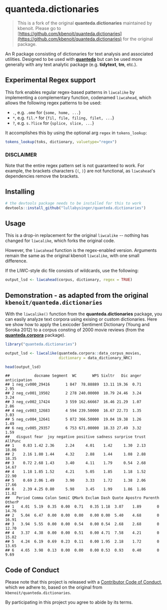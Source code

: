 quanteda.dictionaries
================

> This is a fork of the original **quanteda.dictionaries** maintained by kbenoit.
> Please go to [https://github.com/kbenoit/quanteda.dictionaries](https://github.com/kbenoit/quanteda.dictionaries) 
> for the original package.

An R package consisting of dictionaries for text analysis and associated
utilities. Designed to be used with [**quanteda**](http://quanteda.io)
but can be used more generally with any text analytic package (e.g.
**tidytext**, **tm**, etc.).

## Experimental Regex support
This fork enables regular regex-based patterns in `liwcalike` by implementing
a complementary function, codenamed `liwcahead`, which allows the following
regex patterns to be used:
* `.`, e.g. `.ome` for {`some, home, ...`}
* `*`, e.g. `fil.*` for {`fil, file, filing, filet, ...`}
* `?`, e.g. `s.?lice` for {`splice, slice, ...`}

It accomplishes this by using the optional arg `regex` in `tokens_lookup`: 
``` r
tokens_lookup(toks, dictionary, valuetype="regex")
```

### DISCLAIMER
Note that the entire regex pattern set is not guaranteed to work.
For example, the brackets characters {`(`, `)`} are not functional, as
`liwcahead`'s dependencies remove the brackets.
 
## Installing

``` r
# the devtools package needs to be installed for this to work
devtools::install_github("lullabysinger/quanteda.dictionaries") 
```

## Usage
This is a drop-in replacement for the original `liwcalike` -- nothing has changed
for `liwcalike`, which forks the original code.

However, the `liwcahead` function is the regex-enabled version. Arguments
remain the same as the original kbenoit `liwcalike`, with one small difference.

If the LIWC-style dic file consists of wildcards, use the following:
``` r
output_lsd <- liwcahead(corpus, dictionary, regex = TRUE)
```

## Demonstration - as adapted from the original `kbenoit/quanteda.dictionaries`

With the `liwcalike()` function from the **quanteda.dictionaries**
package, you can easily analyze text corpora using exising or custom
dictionaries. Here we show how to apply the Lexicoder Sentiment
Dictionary (Young and Soroka 2012) to a corpus consting of 2000 movie
reviews (from the
[**quanteda.corpora**](https://github.com/quanteda/quanteda.corpora)
package).

``` r
library("quanteda.dictionaries")

output_lsd <- liwcalike(quanteda.corpora::data_corpus_movies, 
                        dictionary = data_dictionary_NRC)

head(output_lsd)
```

    ##           docname Segment  WC       WPS Sixltr   Dic anger anticipation
    ## 1 neg_cv000_29416       1 847  78.88889  13.11 19.36  0.71         2.95
    ## 2 neg_cv001_19502       2 278 240.00000  10.79 24.46  3.24         3.24
    ## 3 neg_cv002_17424       3 559 162.66667  16.46 21.29  1.07         2.86
    ## 4 neg_cv003_12683       4 594 239.50000  16.67 22.73  1.35         3.03
    ## 5 neg_cv004_12641       5 872 366.50000  19.04 19.38  1.26         1.49
    ## 6 neg_cv005_29357       6 753 671.00000  18.33 27.49  3.32         1.59
    ##   disgust fear  joy negative positive sadness surprise trust AllPunc
    ## 1    0.83 1.42 2.36     2.24     4.01    1.42     1.30  2.13   18.06
    ## 2    2.16 1.80 1.44     4.32     2.88    1.44     1.08  2.88   18.35
    ## 3    0.72 2.68 1.43     3.40     4.11    1.79     0.54  2.68   14.67
    ## 4    1.18 1.85 1.52     4.21     5.05    1.85     1.18  1.52   22.90
    ## 5    0.69 2.06 1.49     3.90     3.33    1.72     1.38  2.06   17.66
    ## 6    2.39 4.25 0.80     5.98     3.45    1.99     1.86  1.86   11.02
    ##   Period Comma Colon SemiC QMark Exclam Dash Quote Apostro Parenth OtherP
    ## 1   4.01  5.19  0.35  0.00  0.71   0.35 1.18  3.07    1.89       0  14.76
    ## 2   5.04  6.47  0.00  0.00  0.00   0.00 0.00  5.40    4.68       0  16.91
    ## 3   3.94  5.55  0.00  0.00  0.54   0.00 0.54  2.68    2.68       0  12.70
    ## 4   3.37  4.38  0.00  0.00  0.51   0.00 4.71  7.58    4.21       0  15.82
    ## 5   4.24  6.19  0.69  0.23  0.11   0.00 1.95  2.18    1.72       0  13.65
    ## 6   4.65  3.98  0.13  0.00  0.00   0.00 0.53  0.93    0.40       0   9.69


## Code of Conduct

Please note that this project is released with a [Contributor Code of
Conduct](CONDUCT.md), which we adhere to, based on the original 
from `kbenoit/quanteda.dictionaries`.

By participating in this project you agree to abide by its terms.
